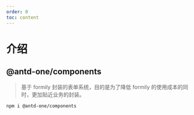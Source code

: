 ```yaml
---
order: 0
toc: content
---
```


# 介绍

## @antd-one/components

> 基于 formily 封装的表单系统，目的是为了降低 formily 的使用成本的同时，更加贴近业务的封装。

```bash
npm i @antd-one/components
```
